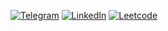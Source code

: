 [![Telegram](https://img.shields.io/badge/Telegram-ping-%232CA5E0?style=flat&logo=telegram)](https://t.me/n_vart)
[![LinkedIn](https://img.shields.io/badge/LinkedIn-profile-%230e76a8?style=flat&logo=linkedin)](https://www.linkedin.com/in/n-vartt)
[![Leetcode](https://img.shields.io/badge/leetcode-profile-yellow?style=flat&logo=leetcode)](https://leetcode.com/n-vart)


